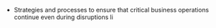 - Strategies and processes to ensure that critical business operations continue even during disruptions li